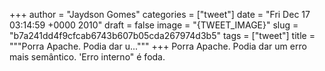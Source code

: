 
+++
author = "Jaydson Gomes"
categories = ["tweet"]
date = "Fri Dec 17 03:14:59 +0000 2010"
draft = false
image = "{TWEET_IMAGE}"
slug = "b7a241dd4f9cfcab6743b607b05cda267974d3b5"
tags = ["tweet"]
title = """Porra Apache. Podia dar u..."""
+++
Porra Apache. Podia dar um erro mais semântico. 'Erro interno" é foda.
